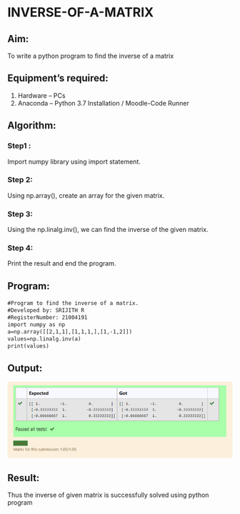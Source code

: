 # INVERSE-OF-A-MATRIX
## Aim:
To write a python program to find the inverse of a matrix
## Equipment’s required:
1. 	Hardware – PCs
2. 	Anaconda – Python 3.7 Installation / Moodle-Code Runner
## Algorithm:
### Step1 :
Import numpy library using import statement. 
### Step 2: 
Using np.array(), create an array for the given matrix.
### Step 3: 
Using the np.linalg.inv(), we can find the inverse of the given matrix.
### Step 4: 
Print the result and end the program.

## Program:
~~~
#Program to find the inverse of a matrix.
#Developed by: SRIJITH R
#RegisterNumber: 21004191
import numpy as np
a=np.array([[2,1,1],[1,1,1,],[1,-1,2]])
values=np.linalg.inv(a)
print(values)
~~~
## Output:

![GitHub Logo](output.png)

## Result:
Thus the inverse of given matrix is successfully solved using python program

